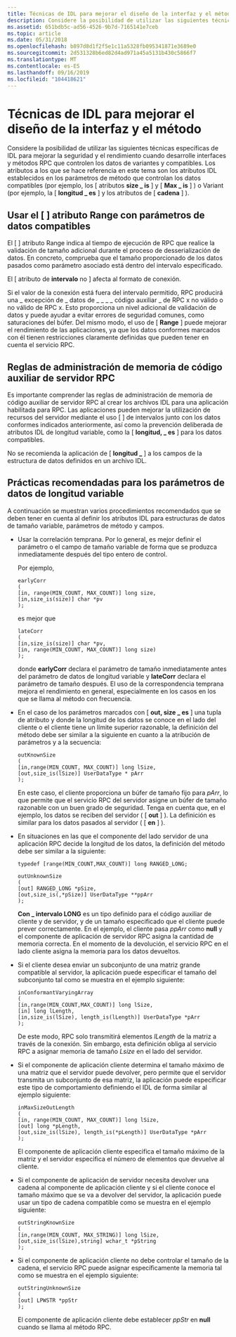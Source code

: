 ```yaml
---
title: Técnicas de IDL para mejorar el diseño de la interfaz y el método
description: Considere la posibilidad de utilizar las siguientes técnicas específicas de IDL para mejorar la seguridad y el rendimiento cuando desarrolle interfaces y métodos RPC que controlen los datos de variantes y compatibles.
ms.assetid: 651bdb5c-ad56-4526-9b7d-7165141e7ceb
ms.topic: article
ms.date: 05/31/2018
ms.openlocfilehash: b897d8d1f2f5e1c11a5328fb095341871e3689e0
ms.sourcegitcommit: 2d531328b6ed82d4ad971a45a5131b430c5866f7
ms.translationtype: MT
ms.contentlocale: es-ES
ms.lasthandoff: 09/16/2019
ms.locfileid: "104418621"
---
```

# <a name="idl-techniques-for-better-interface-and-method-design"></a>Técnicas de IDL para mejorar el diseño de la interfaz y el método

Considere la posibilidad de utilizar las siguientes técnicas específicas de IDL para mejorar la seguridad y el rendimiento cuando desarrolle interfaces y métodos RPC que controlen los datos de variantes y compatibles. Los atributos a los que se hace referencia en este tema son los atributos IDL establecidos en los parámetros de método que controlan los datos compatibles (por ejemplo, los \[ atributos **size \_ is** \] y \[ **Max \_ is** \] ) o Variant (por ejemplo, la \[ **longitud \_ es** \] y los atributos de \[ **cadena** \] ).

## <a name="using-the-range-attribute-with-conformant-data-parameters"></a>Usar el \[ \] atributo Range con parámetros de datos compatibles

El \[  \] atributo Range indica al tiempo de ejecución de RPC que realice la validación de tamaño adicional durante el proceso de desserialización de datos. En concreto, comprueba que el tamaño proporcionado de los datos pasados como parámetro asociado está dentro del intervalo especificado.

El \[ atributo de **intervalo** no \] afecta al formato de conexión.

Si el valor de la conexión está fuera del intervalo permitido, RPC producirá una \_ excepción de \_ datos de \_ \_ \_ \_ código auxiliar \_ de RPC x no válido o no válido de RPC x. Esto proporciona un nivel adicional de validación de datos y puede ayudar a evitar errores de seguridad comunes, como saturaciones del búfer. Del mismo modo, el uso de \[ **Range** \] puede mejorar el rendimiento de las aplicaciones, ya que los datos conformes marcados con él tienen restricciones claramente definidas que pueden tener en cuenta el servicio RPC.

## <a name="rpc-server-stub-memory-management-rules"></a>Reglas de administración de memoria de código auxiliar de servidor RPC

Es importante comprender las reglas de administración de memoria de código auxiliar de servidor RPC al crear los archivos IDL para una aplicación habilitada para RPC. Las aplicaciones pueden mejorar la utilización de recursos del servidor mediante el uso \[  \] de intervalos junto con los datos conformes indicados anteriormente, así como la prevención deliberada de atributos IDL de longitud variable, como la \[ **longitud, \_ es** \] para los datos compatibles.

No se recomienda la aplicación de \[ **longitud \_** \] a los campos de la estructura de datos definidos en un archivo IDL.

## <a name="best-practices-for-variable-length-data-parameters"></a>Prácticas recomendadas para los parámetros de datos de longitud variable

A continuación se muestran varios procedimientos recomendados que se deben tener en cuenta al definir los atributos IDL para estructuras de datos de tamaño variable, parámetros de método y campos.

-   Usar la correlación temprana. Por lo general, es mejor definir el parámetro o el campo de tamaño variable de forma que se produzca inmediatamente después del tipo entero de control.

    Por ejemplo,

    ``` syntax
    earlyCorr
    (
    [in, range(MIN_COUNT, MAX_COUNT)] long size, 
    [in,size_is(size)] char *pv
    );
    ```

    es mejor que

    ``` syntax
    lateCorr
    (
    [in,size_is(size)] char *pv, 
    [in, range(MIN_COUNT, MAX_COUNT)] long size)
    );
    ```

    donde **earlyCorr** declara el parámetro de tamaño inmediatamente antes del parámetro de datos de longitud variable y **lateCorr** declara el parámetro de tamaño después. El uso de la correspondencia temprana mejora el rendimiento en general, especialmente en los casos en los que se llama al método con frecuencia.

-   En el caso de los parámetros marcados con \[ **out, size \_ es** \] una tupla de atributo y donde la longitud de los datos se conoce en el lado del cliente o el cliente tiene un límite superior razonable, la definición del método debe ser similar a la siguiente en cuanto a la atribución de parámetros y a la secuencia:

    ``` syntax
    outKnownSize
    (
    [in,range(MIN_COUNT, MAX_COUNT)] long lSize,
    [out,size_is(lSize)] UserDataType * pArr
    );
    ```

    En este caso, el cliente proporciona un búfer de tamaño fijo para *pArr*, lo que permite que el servicio RPC del servidor asigne un búfer de tamaño razonable con un buen grado de seguridad. Tenga en cuenta que, en el ejemplo, los datos se reciben del servidor ( \[ **out** \] ). La definición es similar para los datos pasados al servidor ( \[ **en** \] ).

-   En situaciones en las que el componente del lado servidor de una aplicación RPC decide la longitud de los datos, la definición del método debe ser similar a la siguiente:

    ``` syntax
    typedef [range(MIN_COUNT,MAX_COUNT)] long RANGED_LONG;

    outUnknownSize
    (
    [out] RANGED_LONG *pSize,
    [out,size_is(,*pSize)] UserDataType **ppArr
    );
    ```

    **Con \_ intervalo LONG** es un tipo definido para el código auxiliar de cliente y de servidor, y de un tamaño especificado que el cliente puede prever correctamente. En el ejemplo, el cliente pasa *ppArr* como **null** y el componente de aplicación de servidor RPC asigna la cantidad de memoria correcta. En el momento de la devolución, el servicio RPC en el lado cliente asigna la memoria para los datos devueltos.

-   Si el cliente desea enviar un subconjunto de una matriz grande compatible al servidor, la aplicación puede especificar el tamaño del subconjunto tal como se muestra en el ejemplo siguiente:

    ``` syntax
    inConformantVaryingArray
    (
    [in,range(MIN_COUNT,MAX_COUNT)] long lSize,
    [in] long lLength, 
    [in,size_is(lSize), length_is(lLength)] UserDataType *pArr
    );
    ```

    De este modo, RPC solo transmitirá elementos *lLength* de la matriz a través de la conexión. Sin embargo, esta definición obliga al servicio RPC a asignar memoria de tamaño *Lsize* en el lado del servidor.

-   Si el componente de aplicación cliente determina el tamaño máximo de una matriz que el servidor puede devolver, pero permite que el servidor transmita un subconjunto de esa matriz, la aplicación puede especificar este tipo de comportamiento definiendo el IDL de forma similar al ejemplo siguiente:

    ``` syntax
    inMaxSizeOutLength
    (
    [in, range(MIN_COUNT, MAX_COUNT)] long lSize,
    [out] long *pLength,
    [out,size_is(lSize), length_is(*pLength)] UserDataType *pArr
    );
    ```

    El componente de aplicación cliente especifica el tamaño máximo de la matriz y el servidor especifica el número de elementos que devuelve al cliente.

-   Si el componente de aplicación de servidor necesita devolver una cadena al componente de aplicación cliente y si el cliente conoce el tamaño máximo que se va a devolver del servidor, la aplicación puede usar un tipo de cadena compatible como se muestra en el ejemplo siguiente:

    ``` syntax
    outStringKnownSize
    (
    [in,range(MIN_COUNT, MAX_STRING)] long lSize,
    [out,size_is(lSize),string] wchar_t *pString
    );
    ```

-   Si el componente de aplicación cliente no debe controlar el tamaño de la cadena, el servicio RPC puede asignar específicamente la memoria tal como se muestra en el ejemplo siguiente:

    ``` syntax
    outStringUnknownSize
    (
    [out] LPWSTR *ppStr
    );
    ```

    El componente de aplicación cliente debe establecer *ppStr* en **null** cuando se llama al método RPC.

 

 




